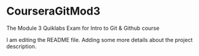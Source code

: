 

# CourseraGitMod3
The Module 3 Quiklabs Exam for Intro to Git &amp; Github course

I am editing the README file. Adding some more details about the project description.
